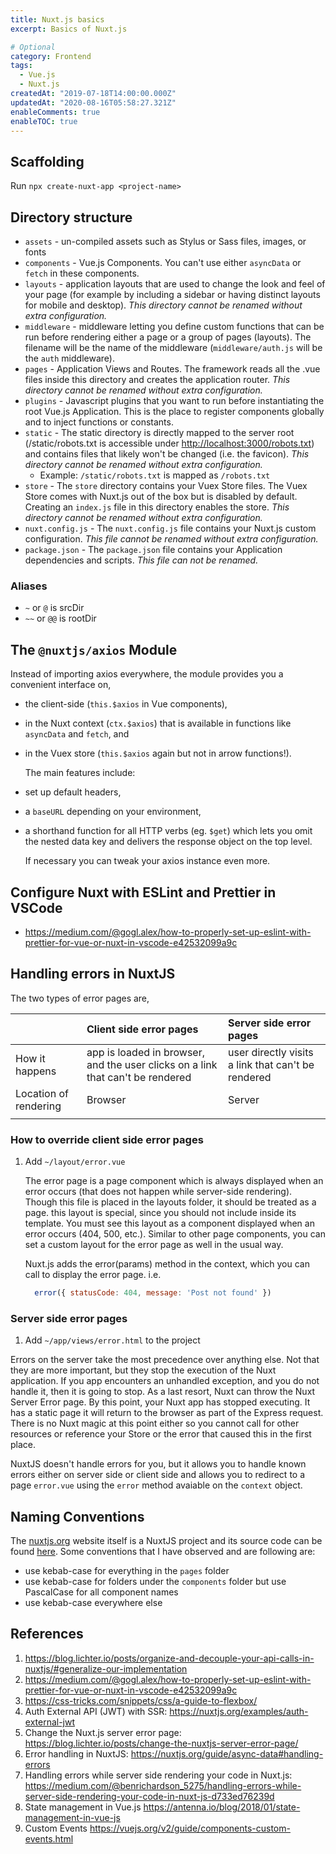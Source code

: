 ```yaml
---
title: Nuxt.js basics
excerpt: Basics of Nuxt.js

# Optional
category: Frontend
tags: 
  - Vue.js
  - Nuxt.js
createdAt: "2019-07-18T14:00:00.000Z"
updatedAt: "2020-08-16T05:58:27.321Z"
enableComments: true
enableTOC: true
---
```


## Scaffolding

Run `npx create-nuxt-app <project-name>`

## Directory structure

- `assets` - un-compiled assets such as Stylus or Sass files, images, or fonts
- `components` - Vue.js Components. You can't use either `asyncData` or `fetch` in these components.
- `layouts` - application layouts that are used to change the look and feel of your page (for example by including a sidebar or having distinct layouts for mobile and desktop). _This directory cannot be renamed without extra configuration._
- `middleware` - middleware letting you define custom functions that can be run before rendering either a page or a group of pages (layouts). The filename will be the name of the middleware (`middleware/auth.js` will be the `auth` middleware).
- `pages` - Application Views and Routes. The framework reads all the .vue files inside this directory and creates the application router. _This directory cannot be renamed without extra configuration._
- `plugins` - Javascript plugins that you want to run before instantiating the root Vue.js Application. This is the place to register components globally and to inject functions or constants.
- `static` - The static directory is directly mapped to the server root (/static/robots.txt is accessible under <http://localhost:3000/robots.txt>) and contains files that likely won't be changed (i.e. the favicon). _This directory cannot be renamed without extra configuration._
  - Example: `/static/robots.txt` is mapped as `/robots.txt`
- `store` - The `store` directory contains your Vuex Store files. The Vuex Store comes with Nuxt.js out of the box but is disabled by default. Creating an `index.js` file in this directory enables the store. _This directory cannot be renamed without extra configuration._
- `nuxt.config.js` - The `nuxt.config.js` file contains your Nuxt.js custom configuration. _This file cannot be renamed without extra configuration._
- `package.json` - The `package.json` file contains your Application dependencies and scripts. _This file can not be renamed._

### Aliases

- `~` or `@` is srcDir
- `~~` or `@@` is rootDir

## The `@nuxtjs/axios` Module

Instead of importing axios everywhere, the module provides you a convenient interface on,

- the client-side (`this.$axios` in Vue components),
- in the Nuxt context (`ctx.$axios`) that is available in functions like `asyncData` and `fetch`, and
- in the Vuex store (`this.$axios` again but not in arrow functions!).

  The main features include:

- set up default headers,
- a `baseURL` depending on your environment,
- a shorthand function for all HTTP verbs (eg. `$get`) which lets you omit the nested data key and delivers the response object on the top level.

   If necessary you can tweak your axios instance even more.

## Configure Nuxt with ESLint and Prettier in VSCode

- <https://medium.com/@gogl.alex/how-to-properly-set-up-eslint-with-prettier-for-vue-or-nuxt-in-vscode-e42532099a9c>

## Handling errors in NuxtJS

The two types of error pages are,

|              | Client side error pages          | Server side error pages |
|:-------------|:------------------|:------|
| How it happens           | app is loaded in browser, and the user clicks on a link that can't be rendered | user directly visits a link that can't be rendered  |
| Location of rendering |  Browser  | Server  |
|  |    |   |

### How to override client side error pages

1. Add `~/layout/error.vue`

    The error page is a page component which is always displayed when an error occurs (that does not happen while server-side rendering). Though this file is placed in the layouts folder, it should be treated as a page. this layout is special, since you should not include <nuxt/> inside its template. You must see this layout as a component displayed when an error occurs (404, 500, etc.). Similar to other page components, you can set a custom layout for the error page as well in the usual way.

    Nuxt.js adds the error(params) method in the context, which you can call to display the error page. i.e.

    ```js
      error({ statusCode: 404, message: 'Post not found' })
    ```

### Server side error pages

1. Add `~/app/views/error.html` to the project

Errors on the server take the most precedence over anything else. Not that they are more important, but they stop the execution of the Nuxt application. If you app encounters an unhandled exception, and you do not handle it, then it is going to stop. As a last resort, Nuxt can throw the Nuxt Server Error page. By this point, your Nuxt app has stopped executing. It has a static page it will return to the browser as part of the Express request. There is no Nuxt magic at this point either so you cannot call for other resources or reference your Store or the error that caused this in the first place.

NuxtJS doesn't handle errors for you, but it allows you to handle known errors either on server side or client side and allows you to redirect to a page `error.vue` using the `error` method avaiable on the `context` object.

## Naming Conventions

The [nuxtjs.org](https://nuxtjs.org) website itself is a NuxtJS project and its source code can be found [here](https://github.com/nuxt/nuxtjs.org). Some conventions that I have observed and are following are:

- use kebab-case for everything in the `pages` folder
- use kebab-case for folders under the `components` folder but use PascalCase for all component names
- use kebab-case everywhere else

## References

1. <https://blog.lichter.io/posts/organize-and-decouple-your-api-calls-in-nuxtjs/#generalize-our-implementation>
2. <https://medium.com/@gogl.alex/how-to-properly-set-up-eslint-with-prettier-for-vue-or-nuxt-in-vscode-e42532099a9c>
3. <https://css-tricks.com/snippets/css/a-guide-to-flexbox/>
4. Auth External API (JWT) with SSR: <https://nuxtjs.org/examples/auth-external-jwt>
5. Change the Nuxt.js server error page: <https://blog.lichter.io/posts/change-the-nuxtjs-server-error-page/>
6. Error handling in NuxtJS: <https://nuxtjs.org/guide/async-data#handling-errors>
7. Handling errors while server side rendering your code in Nuxt.js: <https://medium.com/@benrichardson_5275/handling-errors-while-server-side-rendering-your-code-in-nuxt-js-d733ed76239d>
8. State management in Vue.js <https://antenna.io/blog/2018/01/state-management-in-vue-js>
9. Custom Events <https://vuejs.org/v2/guide/components-custom-events.html>
